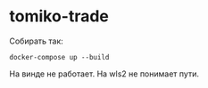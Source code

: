 # tomiko-trade
Собирать так:
```console
docker-compose up --build
```
На винде не работает. На wls2 не понимает пути.
